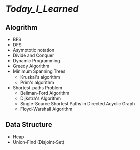 # ***Today_I_Learned***
## Alogrithm
* BFS
* DFS
* Asymptotic notation
* Divide and Conquer
* Dynamic Programming
* Greedy Algorithm
* Minimum Spanning Trees
    * Kruskal's algorithm
    * Prim's algorithm
* Shortest-paths Problem
    * Bellman-Ford Algorithm
    * Dijkstra's Algorithm
    * Single-Source Shortest Paths in Directed Acyclic Graph
    * Floyd-Warshall Algorithm
## Data Structure
* Heap
* Union-Find (Disjoint-Set)